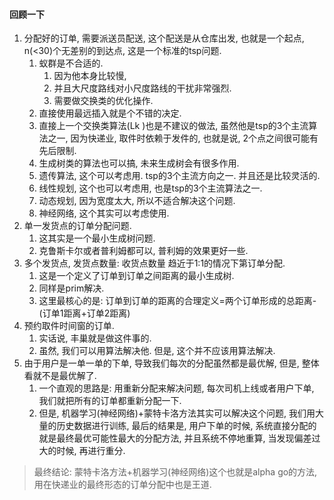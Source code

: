 #### 回顾一下

1. 分配好的订单, 需要派送员配送, 这个配送是从仓库出发, 也就是一个起点, n(<30)个无差别的到达点, 这是一个标准的tsp问题. 
   1. 蚁群是不合适的. 
      1. 因为他本身比较慢, 
      2. 并且大尺度路线对小尺度路线的干扰非常强烈. 
      3. 需要做交换类的优化操作. 
   2. 直接使用最远插入就是个不错的决定. 
   3. 直接上一个交换类算法(Lk )也是不建议的做法, 虽然他是tsp的3个主流算法之一, 因为快递业, 取件时依赖于发件的, 也就是说, 2个点之间很可能有先后限制. 
   4. 生成树类的算法也可以搞, 未来生成树会有很多作用.
   5. 遗传算法, 这个可以考虑用. tsp的3个主流方向之一. 并且还是比较灵活的.
   6. 线性规划, 这个也可以考虑用, 也是tsp的3个主流算法之一.
   7. 动态规划, 因为宽度太大, 所以不适合解决这个问题.
   8. 神经网络, 这个其实可以考虑使用. 
2. 单一发货点的订单分配问题.
   1. 这其实是一个最小生成树问题.
   2. 克鲁斯卡尔或者普利姆都可以, 普利姆的效果更好一些.
3. 多个发货点, 发货点数量: 收货点数量 趋近于1:1的情况下第订单分配.
   1. 这是一个定义了订单到订单之间距离的最小生成树.
   2. 同样是prim解决.
   3. 这里最核心的是: 订单到订单的距离的合理定义=两个订单形成的总距离- (订单1距离+订单2距离)
4. 预约取件时间窗的订单.
   1. 实话说, 丰巢就是做这件事的. 
   2. 虽然, 我们可以用算法解决他. 但是, 这个并不应该用算法解决.
5. 由于用户是一单一单的下单, 导致我们每次的分配虽然都是最优解, 但是, 整体看就不是最优解了.
   1. 一个直观的思路是: 用重新分配来解决问题, 每次司机上线或者用户下单, 我们就把所有的订单都重新分配一下. 
   2. 但是, 机器学习(神经网络)+蒙特卡洛方法其实可以解决这个问题, 我们用大量的历史数据进行训练, 最后的结果是, 用户下单的时候, 系统直接分配的就是最终最优可能性最大的分配方法, 并且系统不停地重算, 当发现偏差过大的时候, 再进行重分.



>  最终结论: 蒙特卡洛方法+机器学习(神经网络)这个也就是alpha go的方法, 用在快递业的最终形态的订单分配中也是王道.